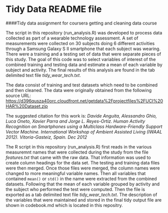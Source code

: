 Tidy Data README file
=========

####Tidy data assignment for coursera getting and cleaning data course


The script in this repository (run_analysis.R) was developed to process data collected as part of a wearable technology assessment. A set of measurements were collected on 30 subjects doing 6 different activities through a Samsung Galaxy S II smartphone that each subject was wearing.  There were a training and a testing set of data that were separate pieces of this study. The goal of this code was to select variables of interest of the combined training and testing data and estimate a mean of each variable by subject and activity.  The final results of this analysis are found in the tab delimited text file *tidy_wear_tech.txt*.  

The data consist of training and test datasets which need to be combined and then cleaned.  The data were originally obtained from the following source URL: https://d396qusza40orc.cloudfront.net/getdata%2Fprojectfiles%2FUCI%20HAR%20Dataset.zip 

The suggested citation for this work is:
*Davide Anguita, Alessandro Ghio, Luca Oneto, Xavier Parra and Jorge L. Reyes-Ortiz. Human Activity Recognition on Smartphones using a Multiclass Hardware-Friendly Support Vector Machine. International Workshop of Ambient Assisted Living (IWAAL 2012). Vitoria-Gasteiz, Spain. Dec 2012*

The R script in this repository (run_analysis.R) first reads in the various measuremnt names that were collected during the study from the file *features.txt* that came with the raw data.  That information was used to create column headings for the data set.  The testing and training data files were then merged. Once those files were merged, the column names were changed to more meaningful variable names.  Then all variables that contained `mean()` or `std()` in the name were extracted from the combined datasets.  Following that the mean of each variable grouped by activity and the subject who performed the test were computed.  Then the file is exported as a tab delimited text file *tidy_wear_tech.txt*.  The description of the variables that were maintained and stored in the final tidy output file are shown in codebook.md which is located in this repositry.
